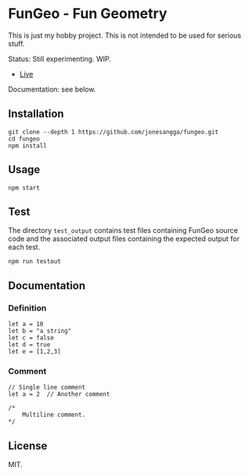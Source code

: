 # FunGeo - Fun Geometry

This is just my hobby project. This is not intended to be used for serious stuff.

Status: Still experimenting. WIP.

- [Live](https://jonesangga.github.io/fungeo/)

Documentation: see below.

## Installation

```
git clone --depth 1 https://github.com/jonesangga/fungeo.git
cd fungeo
npm install
```

## Usage

```
npm start
```

## Test

The directory `test_output` contains test files containing FunGeo source code and the associated
output files containing the expected output for each test.

```
npm run testout
```

## Documentation

### Definition

```
let a = 10
let b = "a string"
let c = false
let d = true
let e = [1,2,3]
```

### Comment

```
// Single line comment
let a = 2  // Another comment

/*
    Multiline comment.
*/
```

## License

MIT.
